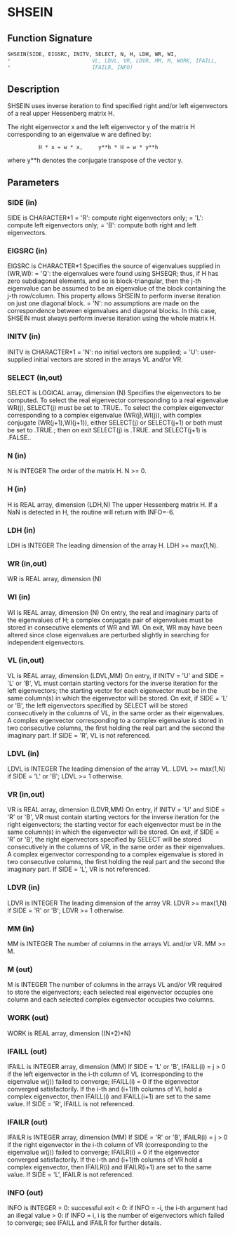 # SHSEIN

## Function Signature

```fortran
SHSEIN(SIDE, EIGSRC, INITV, SELECT, N, H, LDH, WR, WI,
*                          VL, LDVL, VR, LDVR, MM, M, WORK, IFAILL,
*                          IFAILR, INFO)
```

## Description


 SHSEIN uses inverse iteration to find specified right and/or left
 eigenvectors of a real upper Hessenberg matrix H.

 The right eigenvector x and the left eigenvector y of the matrix H
 corresponding to an eigenvalue w are defined by:

              H * x = w * x,     y**h * H = w * y**h

 where y**h denotes the conjugate transpose of the vector y.

## Parameters

### SIDE (in)

SIDE is CHARACTER*1 = 'R': compute right eigenvectors only; = 'L': compute left eigenvectors only; = 'B': compute both right and left eigenvectors.

### EIGSRC (in)

EIGSRC is CHARACTER*1 Specifies the source of eigenvalues supplied in (WR,WI): = 'Q': the eigenvalues were found using SHSEQR; thus, if H has zero subdiagonal elements, and so is block-triangular, then the j-th eigenvalue can be assumed to be an eigenvalue of the block containing the j-th row/column. This property allows SHSEIN to perform inverse iteration on just one diagonal block. = 'N': no assumptions are made on the correspondence between eigenvalues and diagonal blocks. In this case, SHSEIN must always perform inverse iteration using the whole matrix H.

### INITV (in)

INITV is CHARACTER*1 = 'N': no initial vectors are supplied; = 'U': user-supplied initial vectors are stored in the arrays VL and/or VR.

### SELECT (in,out)

SELECT is LOGICAL array, dimension (N) Specifies the eigenvectors to be computed. To select the real eigenvector corresponding to a real eigenvalue WR(j), SELECT(j) must be set to .TRUE.. To select the complex eigenvector corresponding to a complex eigenvalue (WR(j),WI(j)), with complex conjugate (WR(j+1),WI(j+1)), either SELECT(j) or SELECT(j+1) or both must be set to .TRUE.; then on exit SELECT(j) is .TRUE. and SELECT(j+1) is .FALSE..

### N (in)

N is INTEGER The order of the matrix H. N >= 0.

### H (in)

H is REAL array, dimension (LDH,N) The upper Hessenberg matrix H. If a NaN is detected in H, the routine will return with INFO=-6.

### LDH (in)

LDH is INTEGER The leading dimension of the array H. LDH >= max(1,N).

### WR (in,out)

WR is REAL array, dimension (N)

### WI (in)

WI is REAL array, dimension (N) On entry, the real and imaginary parts of the eigenvalues of H; a complex conjugate pair of eigenvalues must be stored in consecutive elements of WR and WI. On exit, WR may have been altered since close eigenvalues are perturbed slightly in searching for independent eigenvectors.

### VL (in,out)

VL is REAL array, dimension (LDVL,MM) On entry, if INITV = 'U' and SIDE = 'L' or 'B', VL must contain starting vectors for the inverse iteration for the left eigenvectors; the starting vector for each eigenvector must be in the same column(s) in which the eigenvector will be stored. On exit, if SIDE = 'L' or 'B', the left eigenvectors specified by SELECT will be stored consecutively in the columns of VL, in the same order as their eigenvalues. A complex eigenvector corresponding to a complex eigenvalue is stored in two consecutive columns, the first holding the real part and the second the imaginary part. If SIDE = 'R', VL is not referenced.

### LDVL (in)

LDVL is INTEGER The leading dimension of the array VL. LDVL >= max(1,N) if SIDE = 'L' or 'B'; LDVL >= 1 otherwise.

### VR (in,out)

VR is REAL array, dimension (LDVR,MM) On entry, if INITV = 'U' and SIDE = 'R' or 'B', VR must contain starting vectors for the inverse iteration for the right eigenvectors; the starting vector for each eigenvector must be in the same column(s) in which the eigenvector will be stored. On exit, if SIDE = 'R' or 'B', the right eigenvectors specified by SELECT will be stored consecutively in the columns of VR, in the same order as their eigenvalues. A complex eigenvector corresponding to a complex eigenvalue is stored in two consecutive columns, the first holding the real part and the second the imaginary part. If SIDE = 'L', VR is not referenced.

### LDVR (in)

LDVR is INTEGER The leading dimension of the array VR. LDVR >= max(1,N) if SIDE = 'R' or 'B'; LDVR >= 1 otherwise.

### MM (in)

MM is INTEGER The number of columns in the arrays VL and/or VR. MM >= M.

### M (out)

M is INTEGER The number of columns in the arrays VL and/or VR required to store the eigenvectors; each selected real eigenvector occupies one column and each selected complex eigenvector occupies two columns.

### WORK (out)

WORK is REAL array, dimension ((N+2)*N)

### IFAILL (out)

IFAILL is INTEGER array, dimension (MM) If SIDE = 'L' or 'B', IFAILL(i) = j > 0 if the left eigenvector in the i-th column of VL (corresponding to the eigenvalue w(j)) failed to converge; IFAILL(i) = 0 if the eigenvector converged satisfactorily. If the i-th and (i+1)th columns of VL hold a complex eigenvector, then IFAILL(i) and IFAILL(i+1) are set to the same value. If SIDE = 'R', IFAILL is not referenced.

### IFAILR (out)

IFAILR is INTEGER array, dimension (MM) If SIDE = 'R' or 'B', IFAILR(i) = j > 0 if the right eigenvector in the i-th column of VR (corresponding to the eigenvalue w(j)) failed to converge; IFAILR(i) = 0 if the eigenvector converged satisfactorily. If the i-th and (i+1)th columns of VR hold a complex eigenvector, then IFAILR(i) and IFAILR(i+1) are set to the same value. If SIDE = 'L', IFAILR is not referenced.

### INFO (out)

INFO is INTEGER = 0: successful exit < 0: if INFO = -i, the i-th argument had an illegal value > 0: if INFO = i, i is the number of eigenvectors which failed to converge; see IFAILL and IFAILR for further details.

